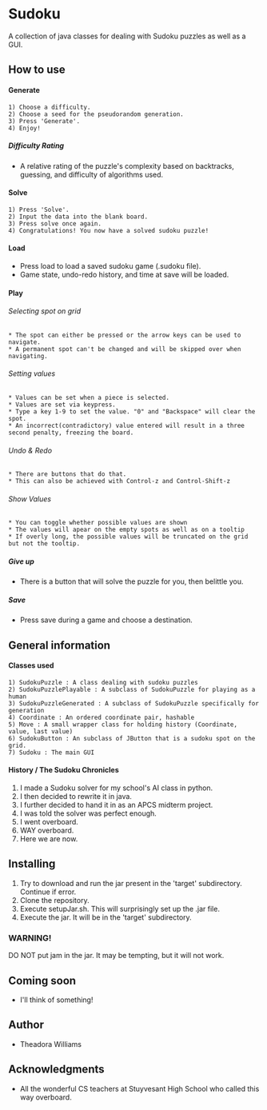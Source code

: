 # Sudoku
A collection of java classes for dealing with Sudoku puzzles as well as a GUI.
## How to use

#### Generate
    1) Choose a difficulty.
    2) Choose a seed for the pseudorandom generation.
    3) Press 'Generate'.
    4) Enjoy!
##### Difficulty Rating
* A relative rating of the puzzle's complexity based on backtracks, guessing, and difficulty of algorithms used.
#### Solve
    1) Press 'Solve'.
    2) Input the data into the blank board.
    3) Press solve once again.
    4) Congratulations! You now have a solved sudoku puzzle!
	
#### Load
* Press load to load a saved sudoku game (.sudoku file).
* Game state, undo-redo history, and time at save will be loaded.   
 
#### Play

###### Selecting spot on grid
	* The spot can either be pressed or the arrow keys can be used to navigate.
	* A permanent spot can't be changed and will be skipped over when navigating.
	
###### Setting values
	* Values can be set when a piece is selected.	 
	* Values are set via keypress.
    * Type a key 1-9 to set the value. "0" and "Backspace" will clear the spot.
    * An incorrect(contradictory) value entered will result in a three second penalty, freezing the board.
	
###### Undo & Redo
	* There are buttons that do that.
	* This can also be achieved with Control-z and Control-Shift-z
###### Show Values
    * You can toggle whether possible values are shown
    * The values will apear on the empty spots as well as on a tooltip 	
    * If overly long, the possible values will be truncated on the grid but not the tooltip.
##### Give up
* There is a button that will solve the puzzle for you, then belittle you.
	  
##### Save
* Press save during a game and choose a destination.

## General information

#### Classes used
    1) SudokuPuzzle : A class dealing with sudoku puzzles
    2) SudokuPuzzlePlayable : A subclass of SudokuPuzzle for playing as a human
    3) SudokuPuzzleGenerated : A subclass of SudokuPuzzle specifically for generation
    4) Coordinate : An ordered coordinate pair, hashable
    5) Move : A small wrapper class for holding history (Coordinate, value, last value)
    6) SudokuButton : An subclass of JButton that is a sudoku spot on the grid.
    7) Sudoku : The main GUI
       
#### History / The Sudoku Chronicles
1) I made a Sudoku solver for my school's AI class in python.
2) I then decided to rewrite it in java.
3) I further decided to hand it in as an APCS midterm project.
4) I was told the solver was perfect enough.
5) I went overboard.
6) WAY overboard.
7) Here we are now.

## Installing
1) Try to download and run the jar present in the 'target' subdirectory. Continue if error.
2) Clone the repository.
3) Execute setupJar.sh. This will surprisingly set up the .jar file.
4) Execute the jar. It will be in the 'target' subdirectory.
### WARNING!
DO NOT put jam in the jar. It may be tempting, but it will not work.

## Coming soon
* I'll think of something!
## Author
* Theadora Williams

## Acknowledgments
* All the wonderful CS teachers at Stuyvesant High School who called this way overboard.
     
        
